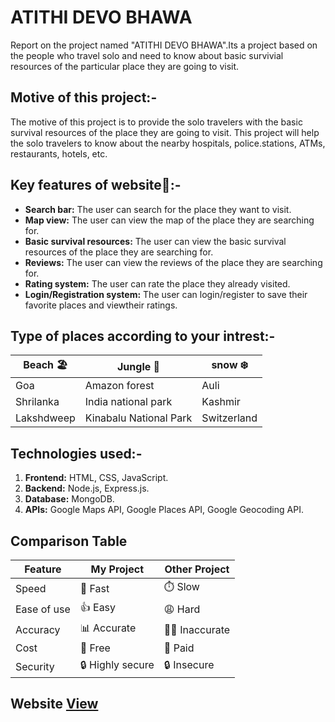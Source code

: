 # ATITHI DEVO BHAWA

<p>Report on the project named "ATITHI DEVO BHAWA".Its a project based on the people who travel solo and need to know about basic survivial resources of the particular place they are going to visit.</p> 


## Motive of this project:-
The motive of this project is to provide the solo travelers with the basic survival resources of the place they are going to visit. This project will help the solo travelers to know about the nearby hospitals, police.stations, ATMs, restaurants, hotels, etc.

## Key features of website🚀:-
+ **Search bar:** The user can search for the place they want to visit.
+ **Map view:** The user can view the map of the place they are searching for.
+ **Basic survival resources:** The user can view the basic survival resources of the place they are
searching for.
+ **Reviews:** The user can view the reviews of the place they are searching for.
+ **Rating system:** The user can rate the place they already visited.
+ **Login/Registration system:** The user can login/register to save their favorite places and viewtheir ratings.
    
  

## Type of places according to your intrest:-
<!-- | Beach 🏖️     |  Jungle 🌴              | Snow ❄️      |
|--------------|--------------------------|--------------|
|  Goa         |  Amazon forest           |  Auli   <img src="https://images.unsplash.com/photo-1477601263568-180e2c6d046e?w=600&auto=format&fit=crop&q=60&ixlib=rb-4.0.3&ixid=M3wxMjA3fDB8MHxzZWFyY2h8Mnx8YXVsaSUyMHBsYWNlJTIwc25vd3xlbnwwfHwwfHx8MA%3D%3D" width="40" >     |
|  Shrilanka   |  India national park     |  Kashmir   <img src="https://images.unsplash.com/photo-1650384585230-ab9ade0cec63?w=600&auto=format&fit=crop&q=60&ixlib=rb-4.0.3&ixid=M3wxMjA3fDB8MHxzZWFyY2h8MTF8fGthc2htaXJ8ZW58MHx8MHx8fDA%3D" width="40">  |
|  Lakshdweep  |  Kinabalu National Park  |  Switzerland  <img src="https://plus.unsplash.com/premium_photo-1675714692733-bc27da8f6f0e?q=80&w=1770&auto=format&fit=crop&ixlib=rb-4.0.3&ixid=M3wxMjA3fDB8MHxwaG90by1wYWdlfHx8fGVufDB8fHx8fA%3D%3D" width="40" alt="accessibility text"> |  -->



| Beach 🏖️   |Jungle 🌴              |snow ❄️      |
|------------|------------------------|-------------|
| Goa        |Amazon forest           |Auli         |
| Shrilanka  |India national park     |Kashmir      |
| Lakshdweep | Kinabalu National Park | Switzerland | 


  ## Technologies used:-
1. **Frontend:** HTML, CSS, JavaScript.
2. **Backend:** Node.js, Express.js.
3. **Database:** MongoDB.
4. **APIs:** Google Maps API, Google Places API, Google Geocoding API.

## Comparison Table
 |Feature     |My Project        |Other Project |
 |------------|------------------|--------------|
 |Speed       | 🚀 Fast         | ⏱️ Slow      |
 |Ease of use |👍 Easy          |  😩 Hard     |
 |Accuracy    |📊 Accurate      | 🤦‍♂️ Inaccurate|
 |Cost        |💸 Free          | 💸 Paid      |
 |Security    |🔒 Highly secure | 🔒 Insecure  | 

 
 
## Website [View](https://atithidevobhava.onrender.com)

<!-- 
``` js
console.log("fd);
```

``` c++
cout<<"hello";
``` -->

<!-- <p align="center" >
  <img src="https://images.unsplash.com/photo-1727950183920-654c2feee258?w=600&auto=format&fit=crop&q=60&ixlib=rb-4.0.3&ixid=M3wxMjA3fDB8MHxmZWF0dXJlZC1waG90b3MtZmVlZHwxN3x8fGVufDB8fHx8fA%3D%3D" width="350" title="hover text">
  <img src="https://plus.unsplash.com/premium_photo-1675714692733-bc27da8f6f0e?q=80&w=1770&auto=format&fit=crop&ixlib=rb-4.0.3&ixid=M3wxMjA3fDB8MHxwaG90by1wYWdlfHx8fGVufDB8fHx8fA%3D%3D" width="350" alt="accessibility text">
</p> -->
